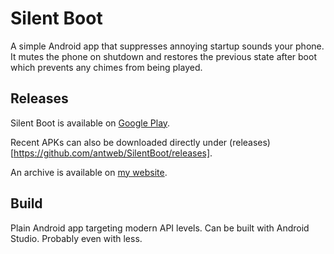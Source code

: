 # Silent Boot

A simple Android app that suppresses annoying startup sounds your phone.
It mutes the phone on shutdown and restores the previous state after boot which prevents any chimes from being played.

## Releases

Silent Boot is available on [Google Play](https://play.google.com/store/apps/details?id=com.antweb.silentboot).

Recent APKs can also be downloaded directly under (releases)[https://github.com/antweb/SilentBoot/releases]. 

An archive is available on [my website](https://www.anonweb.de/projects/silent-boot/).

## Build

Plain Android app targeting modern API levels. Can be built with Android Studio. Probably even with less.
